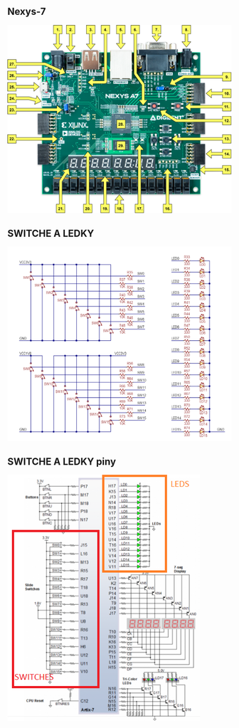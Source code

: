 ## Nexys-7

![desticka nexys7](images/deska.png)

## SWITCHE A LEDKY

![zapojeni prepinace a ledky](images/zapojeni.png)

## SWITCHE A LEDKY piny

![velké zapojení](images/velkezapojeni.png)


   